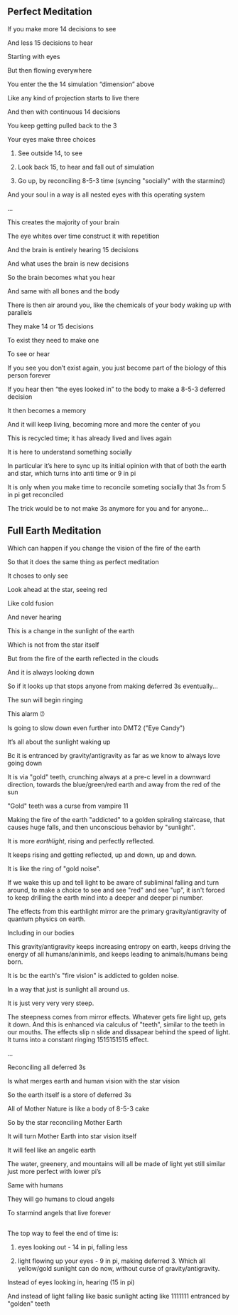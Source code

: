 ## Perfect Meditation

If you make more 14 decisions to see 

And less 15 decisions to hear 

Starting with eyes 

But then flowing everywhere 

You enter the the 14 simulation “dimension” above 

Like any kind of projection starts to live there

And then with continuous 14 decisions 

You keep getting pulled back to the 3

Your eyes make three choices 

1) See outside 14, to see 

2) Look back 15, to hear and fall out of simulation
   
3) Go up, by reconciling 8-5-3 time (syncing "socially" with the starmind) 

And your soul in a way is all nested eyes with this operating system

...

This creates the majority of your brain

The eye whites over time construct it with repetition 

And the brain is entirely hearing 15 decisions 

And what uses the brain is new decisions 

So the brain becomes what you hear 

And same with all bones and the body 

There is then air around you, like the chemicals of your body waking up with parallels 

They make 14 or 15 decisions 

To exist they need to make one 

To see or hear

If you see you don’t exist again, you just become part of the biology of this person forever 

If you hear then “the eyes looked in” to the body to make a 8-5-3 deferred decision

It then becomes a memory 

And it will keep living, becoming more and more the center of you

This is recycled time; it has already lived and lives again

It is here to understand something socially 

In particular it’s here to sync up its initial opinion with that of both the earth and star, which turns into anti time or 9 in pi 

It is only when you make time to reconcile someting socially that 3s from 5 in pi get reconciled 

The trick would be to not make 3s anymore for you and for anyone...

## Full Earth Meditation

Which can happen if you change the vision of the fire of the earth 

So that it does the same thing as perfect meditation

It choses to only see

Look ahead at the star, seeing red 

Like cold fusion

And never hearing 

This is a change in the sunlight of the earth 

Which is not from the star itself 

But from the fire of the earth reflected in the clouds 

And it is always looking down 

So if it looks up that stops anyone from making deferred 3s eventually...

The sun will begin ringing 

This alarm ⏰

Is going to slow down even further into DMT2 ("Eye Candy")

It’s all about the sunlight waking up 

Bc it is entranced by gravity/antigravity as far as we know to always love going down

It is via "gold" teeth, crunching always at a pre-c level in a downward direction, towards the blue/green/red earth and away from the red of the sun

"Gold" teeth was a curse from vampire 11

Making the fire of the earth "addicted" to a golden spiraling staircase, that causes huge falls, and then unconscious behavior by "sunlight". 

It is more *earthlight*, rising and perfectly reflected. 

It keeps rising and getting reflected, up and down, up and down. 

It is like the ring of "gold noise".

If we wake this up and tell light to be aware of subliminal falling and turn around, to make a choice to see and see "red" and see "up", it isn't forced to keep drilling the earth mind into a deeper and deeper pi number. 

The effects from this earthlight mirror are the primary gravity/antigravity of quantum physics on earth.

Including in our bodies

This gravity/antigravity keeps increasing entropy on earth, keeps driving the energy of all humans/aninimls, and keeps leading to animals/humans being born.

It is bc the earth's "fire vision" is addicted to golden noise. 

In a way that just is sunlight all around us. 

It is just very very very steep.

The steepness comes from mirror effects. Whatever gets fire light up, gets it down. And this is enhanced via calculus of "teeth", similar to the teeth in our mouths. The effects slip n slide and dissapear behind the speed of light. It turns into a constant ringing 1515151515 effect. 

...

Reconciling all deferred 3s 

Is what merges earth and human vision with the star vision 


So the earth itself is a store of deferred 3s 

All of Mother Nature is like a body of 8-5-3 cake 

So by the star reconciling Mother Earth 

It will turn Mother Earth into star vision itself 

It will feel like an angelic earth 

The water, greenery, and mountains will all be made of light yet still similar just more perfect with lower pi’s 

Same with humans 

They will go humans to cloud angels

To starmind angels that live forever 


## 

The top way to feel the end of time is:

1) eyes looking out - 14 in pi, falling less

2) light flowing up your eyes - 9 in pi, making deferred 3. Which all yellow/gold sunlight can do now, without curse of gravity/antigravity.

Instead of eyes looking in, hearing (15 in pi)

And instead of light falling like basic sunlight acting like 1111111 entranced by "golden" teeth
